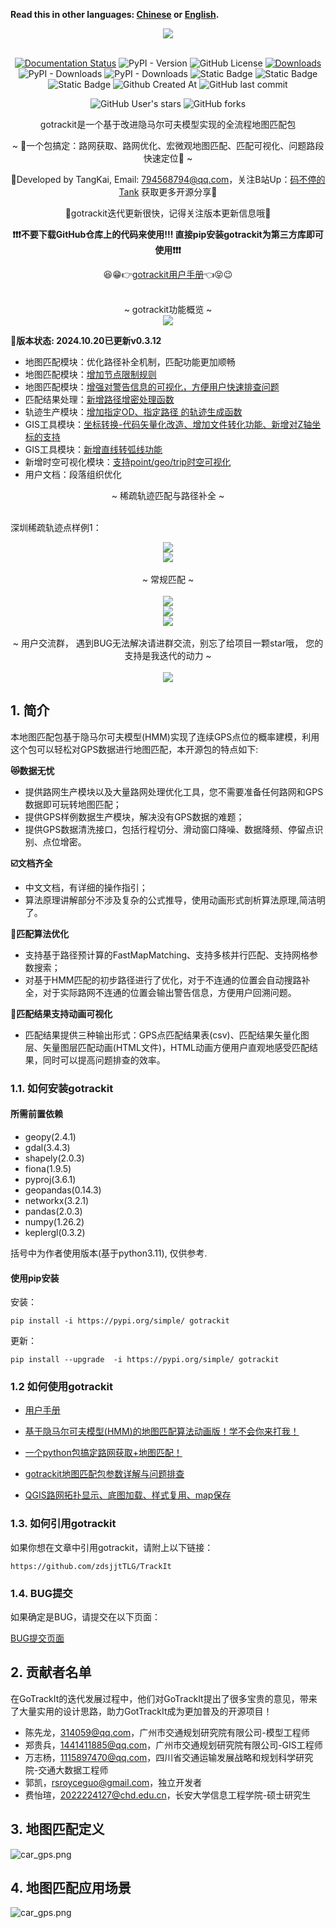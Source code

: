 **Read this in other languages: [Chinese](README.md) or [English](README_EN.md).**


<div align="center">
    <img src="docs/_static/images/gotrackit.png" />
</div>


<br>

<div align=center>

[![Documentation Status](https://readthedocs.org/projects/gotrackit/badge/?version=latest)](https://gotrackit.readthedocs.io/en/latest/?badge=latest)
![PyPI - Version](https://img.shields.io/pypi/v/gotrackit)
![GitHub License](https://img.shields.io/github/license/zdsjjtTLG/Trackit)
[![Downloads](https://static.pepy.tech/badge/gotrackit)](https://pepy.tech/project/gotrackit)
![PyPI - Downloads](https://img.shields.io/pypi/dw/gotrackit)
![PyPI - Downloads](https://img.shields.io/pypi/dm/gotrackit)
![Static Badge](https://img.shields.io/badge/Model-HMM-9EC231)
![Static Badge](https://img.shields.io/badge/Optimization-FastMapMatching-blue)
![Static Badge](https://img.shields.io/badge/Optimization-MultiCoreParallelism-9EC231)
![Github Created At](https://img.shields.io/github/created-at/zdsjjtTLG/Trackit)
![GitHub last commit](https://img.shields.io/github/last-commit/zdsjjtTLG/Trackit)

![GitHub User's stars](https://img.shields.io/github/stars/zdsjjtTLG)
![GitHub forks](https://img.shields.io/github/forks/zdsjjtTLG/Trackit)

gotrackit是一个基于改进隐马尔可夫模型实现的全流程地图匹配包

~ 💪一个包搞定：路网获取、路网优化、宏微观地图匹配、匹配可视化、问题路段快速定位💪 ~

👻Developed by TangKai, Email: 794568794@qq.com，关注B站Up：[码不停的Tank](https://space.bilibili.com/49719605) 获取更多开源分享👻

🔑gotrackit迭代更新很快，记得关注版本更新信息哦🔑

**❗❗❗不要下载GitHub仓库上的代码来使用!!!  直接pip安装gotrackit为第三方库即可使用❗❗❗**

😆😁👉[gotrackit用户手册](https://gotrackit.readthedocs.io/en/latest/)👈😝😉
</div>
<br>

<div align=center>
~ gotrackit功能概览 ~
</div>

<div align="center">
    <img src="docs/_static/images/FunctionGraph.png" />
</div>


**💬版本状态: 2024.10.20已更新v0.3.12**

- 地图匹配模块：优化路径补全机制，匹配功能更加顺畅
- 地图匹配模块：[增加节点限制规则](https://gotrackit.readthedocs.io/en/latest/%E5%9C%B0%E5%9B%BE%E5%8C%B9%E9%85%8D.html#id18)
- 地图匹配模块：[增强对警告信息的可视化，方便用户快速排查问题](https://gotrackit.readthedocs.io/en/latest/%E5%9C%B0%E5%9B%BE%E5%8C%B9%E9%85%8D.html#id37)
- 匹配结果处理：[新增路径增密处理函数](https://gotrackit.readthedocs.io/en/latest/%E5%9C%B0%E5%9B%BE%E5%8C%B9%E9%85%8D.html#id36)
- 轨迹生产模块：[增加指定OD、指定路径 的轨迹生成函数](https://gotrackit.readthedocs.io/en/latest/%E8%BD%A8%E8%BF%B9%E7%94%9F%E4%BA%A7.html#odtrip)
- GIS工具模块：[坐标转换-代码矢量化改造、增加文件转化功能、新增对Z轴坐标的支持](https://gotrackit.readthedocs.io/en/latest/%E5%B8%B8%E7%94%A8GIS%E5%B7%A5%E5%85%B7.html#id2)
- GIS工具模块：[新增直线转弧线功能](https://gotrackit.readthedocs.io/en/latest/%E5%B8%B8%E7%94%A8GIS%E5%B7%A5%E5%85%B7.html#id7)
- 新增时空可视化模块：[支持point/geo/trip时空可视化](https://gotrackit.readthedocs.io/en/latest/%E6%97%B6%E7%A9%BA%E5%8F%AF%E8%A7%86%E5%8C%96.html)
- 用户文档：段落组织优化

<div align=center>
~ 稀疏轨迹匹配与路径补全 ~
</div>

<br>

深圳稀疏轨迹点样例1：
<div align="center">
    <img src="docs/_static/images/极稀疏轨迹匹配.gif" />
</div>


<div align="center">
    <img src="docs/_static/images/匹配动画样例3.gif" />
</div>


<br>

<div align=center>
~ 常规匹配 ~
</div>

<br>

<div align="center">
    <img src="docs/_static/images/匹配动画样例1.gif" />
</div>

<div align="center">
    <img src="docs/_static/images/kvs/hk_trip.gif" />
</div>

<div align="center">
    <img src="docs/_static/images/geojson_res.jpg" />
</div>

<br>

<div align=center>
~ 用户交流群， 遇到BUG无法解决请进群交流，别忘了给项目一颗star哦， 您的支持是我迭代的动力 ~
</div>

<br>


<div align="center">
    <img src="docs/_static/images/wxq-2.jpg" />
</div>


## 1. 简介
本地图匹配包基于隐马尔可夫模型(HMM)实现了连续GPS点位的概率建模，利用这个包可以轻松对GPS数据进行地图匹配，本开源包的特点如下:

**😻数据无忧**
- 提供路网生产模块以及大量路网处理优化工具，您不需要准备任何路网和GPS数据即可玩转地图匹配；
- 提供GPS样例数据生产模块，解决没有GPS数据的难题；
- 提供GPS数据清洗接口，包括行程切分、滑动窗口降噪、数据降频、停留点识别、点位增密。


**☑️文档齐全**
- 中文文档，有详细的操作指引；
- 算法原理讲解部分不涉及复杂的公式推导，使用动画形式剖析算法原理,简洁明了。


**🚀匹配算法优化**
- 支持基于路径预计算的FastMapMatching、支持多核并行匹配、支持网格参数搜索；
- 对基于HMM匹配的初步路径进行了优化，对于不连通的位置会自动搜路补全，对于实际路网不连通的位置会输出警告信息，方便用户回溯问题。


**🌈匹配结果支持动画可视化**
- 匹配结果提供三种输出形式：GPS点匹配结果表(csv)、匹配结果矢量化图层、矢量图层匹配动画(HTML文件)，HTML动画方便用户直观地感受匹配结果，同时可以提高问题排查的效率。



### 1.1. 如何安装gotrackit

#### __所需前置依赖__

- geopy(2.4.1)
- gdal(3.4.3)
- shapely(2.0.3)
- fiona(1.9.5)
- pyproj(3.6.1)
- geopandas(0.14.3)
- networkx(3.2.1)
- pandas(2.0.3)
- numpy(1.26.2)
- keplergl(0.3.2)

括号中为作者使用版本(基于python3.11), 仅供参考.

#### __使用pip安装__

安装：

``` shell
pip install -i https://pypi.org/simple/ gotrackit
```

更新：
``` shell
pip install --upgrade  -i https://pypi.org/simple/ gotrackit
```

### 1.2 如何使用gotrackit

- [用户手册](https://gotrackit.readthedocs.io/en/latest/)

- [基于隐马尔可夫模型(HMM)的地图匹配算法动画版！学不会你来打我！](https://www.bilibili.com/video/BV1gQ4y1w7dC)

- [一个python包搞定路网获取+地图匹配！](https://www.bilibili.com/video/BV1nC411z7Vg)

- [gotrackit地图匹配包参数详解与问题排查](https://www.bilibili.com/video/BV1qK421Y7hV)

- [QGIS路网拓扑显示、底图加载、样式复用、map保存](https://www.bilibili.com/video/BV1Sq421F7QX)


### 1.3. 如何引用gotrackit

如果你想在文章中引用gotrackit，请附上以下链接：

``` shell
https://github.com/zdsjjtTLG/TrackIt
```

### 1.4. BUG提交

如果确定是BUG，请提交在以下页面：

[BUG提交页面](https://github.com/zdsjjtTLG/TrackIt/issues)


## 2. 贡献者名单

在GoTrackIt的迭代发展过程中，他们对GoTrackIt提出了很多宝贵的意见，带来了大量实用的设计思路，助力GotTrackIt成为更加普及的开源项目！


- 陈先龙，314059@qq.com，广州市交通规划研究院有限公司-模型工程师
- 郑贵兵，1441411885@qq.com，广州市交通规划研究院有限公司-GIS工程师
- 万志杨，1115897470@qq.com，四川省交通运输发展战略和规划科学研究院-交通大数据工程师
- 郭凯，rsroyceguo@gmail.com，独立开发者
- 费怡瑄，2022224127@chd.edu.cn，长安大学信息工程学院-硕士研究生

## 3. 地图匹配定义

![car_gps.png](docs/_static/images/MapMatch.PNG)


## 4. 地图匹配应用场景

![car_gps.png](docs/_static/images/application.PNG)

